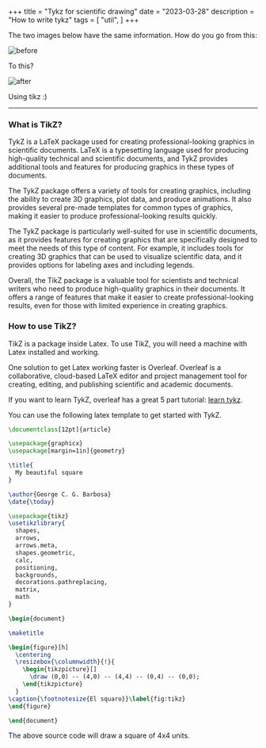 +++
title = "Tykz for scientific drawing"
date = "2023-03-28"
description = "How to write tykz"
tags = [
    "util",
]
+++

The two images below have the same information. How do you go from this:

![before](https://cdn.hashnode.com/res/hashnode/image/upload/v1675048854707/26a0ee9b-356c-4983-9cf0-d850598bfd4c.png)

To this?

![after](https://cdn.hashnode.com/res/hashnode/image/upload/v1675048838279/12ca21c4-5849-41d1-8a89-6e38ce2f69e4.png)

Using tikz :)

---

### What is TikZ?

TykZ is a LaTeX package used for creating professional-looking graphics in scientific documents. LaTeX is a typesetting language used for producing high-quality technical and scientific documents, and TykZ provides additional tools and features for producing graphics in these types of documents.

The TykZ package offers a variety of tools for creating graphics, including the ability to create 3D graphics, plot data, and produce animations. It also provides several pre-made templates for common types of graphics, making it easier to produce professional-looking results quickly.

The TykZ package is particularly well-suited for use in scientific documents, as it provides features for creating graphics that are specifically designed to meet the needs of this type of content. For example, it includes tools for creating 3D graphics that can be used to visualize scientific data, and it provides options for labeling axes and including legends.

Overall, the TikZ package is a valuable tool for scientists and technical writers who need to produce high-quality graphics in their documents. It offers a range of features that make it easier to create professional-looking results, even for those with limited experience in creating graphics.

### How to use TikZ?

TikZ is a package inside Latex. To use TikZ, you will need a machine with Latex installed and working.

One solution to get Latex working faster is Overleaf. Overleaf is a collaborative, cloud-based LaTeX editor and project management tool for creating, editing, and publishing scientific and academic documents.

If you want to learn TykZ, overleaf has a great 5 part tutorial: [learn tykz](https://www.overleaf.com/learn/latex/LaTeX_Graphics_using_TikZ%3A_A_Tutorial_for_Beginners_(Part_1)%E2%80%94Basic_Drawing).

You can use the following latex template to get started with TykZ.

```latex
\documentclass[12pt]{article}

\usepackage{graphicx}
\usepackage[margin=1in]{geometry}

\title{
  My beautiful square
}

\author{George C. G. Barbosa}
\date{\today}

\usepackage{tikz}
\usetikzlibrary{
  shapes,
  arrows,
  arrows.meta,
  shapes.geometric,
  calc,
  positioning,
  backgrounds,
  decorations.pathreplacing,
  matrix,
  math
}

\begin{document}

\maketitle

\begin{figure}[h]
  \centering
  \resizebox{\columnwidth}{!}{
    \begin{tikzpicture}[]
      \draw (0,0) -- (4,0) -- (4,4) -- (0,4) -- (0,0);
    \end{tikzpicture}
  }
\caption{\footnotesize{El squaro}}\label{fig:tikz}
\end{figure}

\end{document}
```

The above source code will draw a square of 4x4 units.
